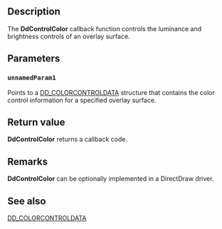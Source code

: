 ## Description

The **DdControlColor** callback function controls the luminance and brightness controls of an overlay surface.

## Parameters

### `unnamedParam1`

Points to a [DD_COLORCONTROLDATA](https://learn.microsoft.com/windows/desktop/api/ddrawint/ns-ddrawint-dd_colorcontroldata) structure that contains the color control information for a specified overlay surface.

## Return value

**DdControlColor** returns a callback code.

## Remarks

**DdControlColor** can be optionally implemented in a DirectDraw driver.

## See also

[DD_COLORCONTROLDATA](https://learn.microsoft.com/windows/desktop/api/ddrawint/ns-ddrawint-dd_colorcontroldata)